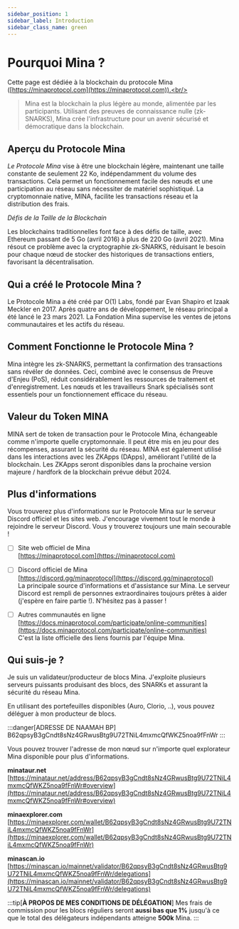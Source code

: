 ```yaml
---
sidebar_position: 1
sidebar_label: Introduction
sidebar_class_name: green
---
```

[//]: # (Why Mina ?)
# Pourquoi Mina ?
Cette page est dédiée à la blockchain du protocole Mina ([https://minaprotocol.com](https://minaprotocol.com)).<br/>
> Mina est la blockchain la plus légère au monde, alimentée par les participants.
> Utilisant des preuves de connaissance nulle (zk-SNARKS), Mina crée l'infrastructure pour un avenir sécurisé et démocratique dans la blockchain.

[//]: # (Mina Protocol Overview)
## **Aperçu du Protocole Mina**

*Le Protocole Mina* vise à être une blockchain légère, maintenant une taille constante de seulement 22 Ko, indépendamment du volume des transactions. Cela permet un fonctionnement facile des nœuds et une participation au réseau sans nécessiter de matériel sophistiqué. La cryptomonnaie native, MINA, facilite les transactions réseau et la distribution des frais.

*Défis de la Taille de la Blockchain*

Les blockchains traditionnelles font face à des défis de taille, avec Ethereum passant de 5 Go (avril 2016) à plus de 220 Go (avril 2021). Mina résout ce problème avec la cryptographie zk-SNARKS, réduisant le besoin pour chaque nœud de stocker des historiques de transactions entiers, favorisant la décentralisation.

[//]: # (Who Created Mina Protocol?)
## **Qui a créé le Protocole Mina ?**

Le Protocole Mina a été créé par O(1) Labs, fondé par Evan Shapiro et Izaak Meckler en 2017. Après quatre ans de développement, le réseau principal a été lancé le 23 mars 2021. La Fondation Mina supervise les ventes de jetons communautaires et les actifs du réseau.

[//]: # (How Does Mina Protocol Work?)
## **Comment Fonctionne le Protocole Mina ?**

Mina intègre les zk-SNARKS, permettant la confirmation des transactions sans révéler de données. Ceci, combiné avec le consensus de Preuve d'Enjeu (PoS), réduit considérablement les ressources de traitement et d'enregistrement. Les nœuds et les travailleurs Snark spécialisés sont essentiels pour un fonctionnement efficace du réseau.

[//]: # (MINA Token Value)
## **Valeur du Token MINA**

MINA sert de token de transaction pour le Protocole Mina, échangeable comme n'importe quelle cryptomonnaie. Il peut être mis en jeu pour des récompenses, assurant la sécurité du réseau. MINA est également utilisé dans les interactions avec les ZKApps (DApps), améliorant l'utilité de la blockchain. Les ZKApps seront disponibles dans la prochaine version majeure / hardfork de la blockchain prévue début 2024.

[//]: # (More information)
## **Plus d'informations**
Vous trouverez plus d'informations sur le Protocole Mina sur le serveur Discord officiel et les sites web. J'encourage vivement tout le monde à rejoindre le serveur Discord. Vous y trouverez toujours une main secourable !

- [ ] Site web officiel de Mina<br/>
[https://minaprotocol.com](https://minaprotocol.com)

- [ ] Discord officiel de Mina<br/>
[https://discord.gg/minaprotocol](https://discord.gg/minaprotocol) <br/>
La principale source d'informations et d'assistance sur Mina. Le serveur Discord est rempli de personnes extraordinaires toujours prêtes à aider (j'espère en faire partie !). N'hésitez pas à passer !

- [ ] Autres communautés en ligne<br/>
[https://docs.minaprotocol.com/participate/online-communities](https://docs.minaprotocol.com/participate/online-communities) <br/>
C'est la liste officielle des liens fournis par l'équipe Mina.

[//]: # (Who am I ?)
## **Qui suis-je ?**
Je suis un validateur/producteur de blocs Mina.
J'exploite plusieurs serveurs puissants produisant des blocs, des SNARKs et assurant la sécurité du réseau Mina.

En utilisant des portefeuilles disponibles (Auro, Clorio, ..), vous pouvez déléguer à mon producteur de blocs.

:::danger[ADRESSE DE NAAMAH BP]
B62qpsyB3gCndt8sNz4GRwusBtg9U72TNiL4mxmcQfWKZ5noa9fFnWr
:::

Vous pouvez trouver l'adresse de mon nœud sur n'importe quel explorateur Mina disponible pour plus d'informations.

**minataur.net**
[https://minataur.net/address/B62qpsyB3gCndt8sNz4GRwusBtg9U72TNiL4mxmcQfWKZ5noa9fFnWr#overview](https://minataur.net/address/B62qpsyB3gCndt8sNz4GRwusBtg9U72TNiL4mxmcQfWKZ5noa9fFnWr#overview)

**minaexplorer.com**
[https://minaexplorer.com/wallet/B62qpsyB3gCndt8sNz4GRwusBtg9U72TNiL4mxmcQfWKZ5noa9fFnWr](https://minaexplorer.com/wallet/B62qpsyB3gCndt8sNz4GRwusBtg9U72TNiL4mxmcQfWKZ5noa9fFnWr)

**minascan.io**
[https://minascan.io/mainnet/validator/B62qpsyB3gCndt8sNz4GRwusBtg9U72TNiL4mxmcQfWKZ5noa9fFnWr/delegations](https://minascan.io/mainnet/validator/B62qpsyB3gCndt8sNz4GRwusBtg9U72TNiL4mxmcQfWKZ5noa9fFnWr/delegations)

:::tip[**À PROPOS DE MES CONDITIONS DE DÉLÉGATION**]
Mes frais de commission pour les blocs réguliers seront **aussi bas que 1%** jusqu'à ce que le total des délégateurs indépendants atteigne **500k** Mina.
:::
